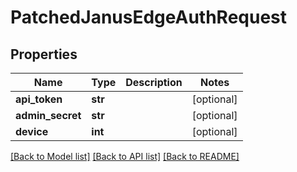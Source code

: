 # PatchedJanusEdgeAuthRequest


## Properties
Name | Type | Description | Notes
------------ | ------------- | ------------- | -------------
**api_token** | **str** |  | [optional] 
**admin_secret** | **str** |  | [optional] 
**device** | **int** |  | [optional] 

[[Back to Model list]](../README.md#documentation-for-models) [[Back to API list]](../README.md#documentation-for-api-endpoints) [[Back to README]](../README.md)


